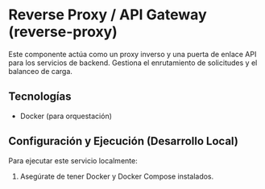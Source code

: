 # Reverse Proxy / API Gateway (reverse-proxy)

Este componente actúa como un proxy inverso y una puerta de enlace API para los servicios de backend. Gestiona el enrutamiento de solicitudes y el balanceo de carga.

## Tecnologías
- Docker (para orquestación)

## Configuración y Ejecución (Desarrollo Local)
Para ejecutar este servicio localmente:
1.  Asegúrate de tener Docker y Docker Compose instalados.